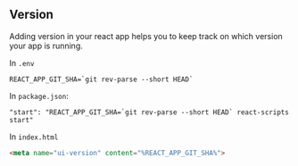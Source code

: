 ## Version

Adding version in your react app helps you to keep track on which version your app is running.

In `.env`
```
REACT_APP_GIT_SHA=`git rev-parse --short HEAD`
```
In `package.json`:
```
"start": "REACT_APP_GIT_SHA=`git rev-parse --short HEAD` react-scripts start"
```

In `index.html`
```html
<meta name="ui-version" content="%REACT_APP_GIT_SHA%">
```
